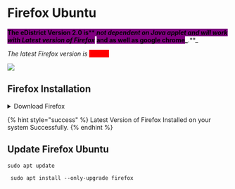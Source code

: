 # Firefox Ubuntu

<mark style="background-color:purple;">**The  eDistrict  Version 2.0 is**</mark><mark style="background-color:purple;">** **</mark>_<mark style="background-color:purple;">**not dependent on Java applet and will work with Latest version of Firefox**</mark>_<mark style="background-color:purple;">** **</mark><mark style="background-color:purple;">**and as well as google chrome**</mark>_<mark style="background-color:purple;">**.**</mark>_

_The latest Firefox  version  is_ <mark style="color:red;background-color:red;">131.0.3</mark>

![](https://www.mozilla.org/media/img/structured-data/logo-firefox-browser.fbc7ffbb50fd.png)

## Firefox Installation

<details>

<summary>Download Firefox</summary>

1.Extract the contents of the downloaded file by typing:

```
tar xjf firefox-*.tar.bz2
```

2.Move the uncompressed Firefox folder to /opt:

```
mv firefox /opt
```

3.Create a symlink to the Firefox executable:

```
ln -s /opt/firefox/firefox /usr/local/bin/firefox
```

4\. Download a copy of the desktop file:

```
wget https://raw.githubusercontent.com/mozilla/sumo-kb/main/install-firefox-linux/firefox.desktop -P /usr/local/share/applications
```

</details>

{% hint style="success" %}
Latest Version of Firefox Installed on your system Successfully.
{% endhint %}

## Update Firefox Ubuntu

```
sudo apt update
```

```
 sudo apt install --only-upgrade firefox
```
